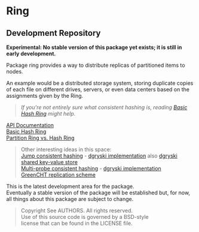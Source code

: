 # Ring
## Development Repository

**Experimental: No stable version of this package yet exists; it is still in
early development.**

Package ring provides a way to distribute replicas of partitioned items to
nodes.

An example would be a distributed storage system, storing duplicate copies of
each file on different drives, servers, or even data centers based on the
assignments given by the Ring.

> _If you're not entirely sure what consistent hashing is, reading [Basic Hash
> Ring](BASIC_HASH_RING.md) might help._

[API Documentation](http://godoc.org/github.com/gholt/ring)  
[Basic Hash Ring](BASIC_HASH_RING.md)  
[Partition Ring vs. Hash Ring](PARTITION_RING_VS_HASH_RING.md)

> Other interesting ideas in this space:  
> [Jump consistent hashing](http://arxiv.org/abs/1406.2294) - [dgryski implementation](https://github.com/dgryski/go-jump) also [dgryski shared key-value store](https://github.com/dgryski/go-shardedkv)  
> [Multi-probe consistent hashing](http://arxiv.org/pdf/1505.00062.pdf) - [dgryski implementation](https://github.com/dgryski/go-mpchash)  
> [GreenCHT replication scheme](http://storageconference.us/2015/Papers/16.Zhao.pdf)

This is the latest development area for the package.  
Eventually a stable version of the package will be established but, for now,
all things about this package are subject to change.

> Copyright See AUTHORS. All rights reserved.  
> Use of this source code is governed by a BSD-style  
> license that can be found in the LICENSE file.
